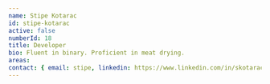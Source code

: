 ```yaml
---
name: Stipe Kotarac
id: stipe-kotarac
active: false
numberId: 18
title: Developer
bio: Fluent in binary. Proficient in meat drying.
areas:
contact: { email: stipe, linkedin: https://www.linkedin.com/in/skotarac/, github: https://github.com/kotarac, twitter: https://twitter.com/skotarac }
---
```

